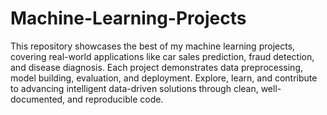 # Machine-Learning-Projects
This repository showcases the best of my machine learning projects, covering real-world applications like car sales prediction, fraud detection, and disease diagnosis. Each project demonstrates data preprocessing, model building, evaluation, and deployment. Explore, learn, and contribute to advancing intelligent data-driven solutions through clean, well-documented, and reproducible code.
